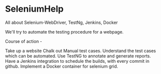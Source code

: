 # SeleniumHelp


All about Selenium-WebDriver, TestNg, Jenkins, Docker 

We'll try to automate the testing procedure for a webpage. 

Course of action - 

Take up a website
Chalk out Manual test cases.
Understand the test cases which can be automated.
Use TestNG to annotate and generate reports.
Have a Jenkins integration to schedule the builds, with every commit in github.
Implement a Docker container for selenium grid.  


